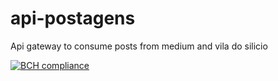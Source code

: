 # api-postagens
Api gateway to consume posts from medium and vila do silicio

[![BCH compliance](https://bettercodehub.com/edge/badge/iagocavalcante/api-postagens?branch=master)](https://bettercodehub.com/)

